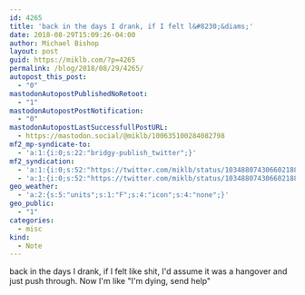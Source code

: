 ```yaml
---
id: 4265
title: 'back in the days I drank, if I felt l&#8230;&diams;'
date: 2018-08-29T15:09:26-04:00
author: Michael Bishop
layout: post
guid: https://miklb.com/?p=4265
permalink: /blog/2018/08/29/4265/
autopost_this_post:
  - "0"
mastodonAutopostPublishedNoRetoot:
  - "1"
mastodonAutopostPostNotification:
  - "0"
mastodonAutopostLastSuccessfullPostURL:
  - https://mastodon.social/@miklb/100635100284082798
mf2_mp-syndicate-to:
  - 'a:1:{i:0;s:22:"bridgy-publish_twitter";}'
mf2_syndication:
  - 'a:1:{i:0;s:52:"https://twitter.com/miklb/status/1034880743066021889";}'
  - 'a:1:{i:0;s:52:"https://twitter.com/miklb/status/1034880743066021889";}'
geo_weather:
  - 'a:2:{s:5:"units";s:1:"F";s:4:"icon";s:4:"none";}'
geo_public:
  - "1"
categories:
  - misc
kind:
  - Note
---
```

back in the days I drank, if I felt like shit, I'd assume it was a hangover and just push through. Now I'm like "I'm dying, send help"